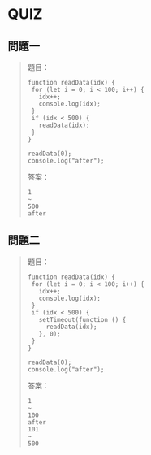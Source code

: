 # QUIZ

## 問題一

> 題目：
>
> ```
> function readData(idx) {
>  for (let i = 0; i < 100; i++) {
>    idx++;
>    console.log(idx);
>  }
>  if (idx < 500) {
>    readData(idx);
>  }
> }
>
> readData(0);
> console.log("after");
> ```
>
> 答案：
>
> ```
> 1
> ~
> 500
> after
> ```

## 問題二

> 題目：
>
> ```
> function readData(idx) {
>  for (let i = 0; i < 100; i++) {
>    idx++;
>    console.log(idx);
>  }
>  if (idx < 500) {
>    setTimeout(function () {
>      readData(idx);
>    }, 0);
>  }
> }
>
> readData(0);
> console.log("after");
> ```
>
> 答案：
>
> ```
> 1
> ~
> 100
> after
> 101
> ~
> 500
> ```
